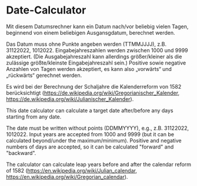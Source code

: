# Date-Calculator

Mit diesem Datumsrechner kann ein Datum nach/vor beliebig vielen Tagen, beginnend von einem beliebigen Ausgansgdatum, berechnet werden.

Das Datum muss ohne Punkte angeben werden (TTMMJJJJ), z.B. 31122022, 1012022.
Eingabejahreszahlen werden zwischen 1000 und 9999 akzeptiert. (Die Ausgabejahreszahl kann allerdings größer/kleiner als die zulässige größte/kleinste Eingabejahreszahl sein.)
Positive sowie negative Anzahlen von Tagen werden akzeptiert, es kann also „vorwärts“ und „rückwärts“ gerechnet werden.

Es wird bei der Berechnung der Schaljahre die Kalenderreform von 1582 berücksichtigt (https://de.wikipedia.org/wiki/Gregorianischer_Kalender, https://de.wikipedia.org/wiki/Julianischer_Kalender).

This date calculator can calculate a target date after/before any days starting from any date.

The date must be written without points (DDMMYYYY), e.g., z.B. 31122022, 1012022.
Input years are accepted from 1000 and 9999 (but it can be calculated beyond/under the maximum/minimum).
Positive and negative numbers of days are accepted, so it can be calculated "forward" and "backward".

The calculator can calculate leap years before and after the calendar reform of 1582 (https://en.wikipedia.org/wiki/Julian_calendar, https://en.wikipedia.org/wiki/Gregorian_calendar).
